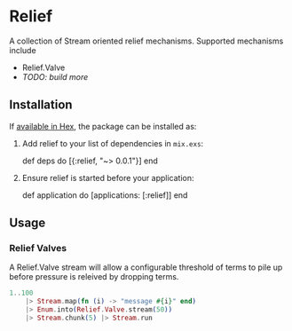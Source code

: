 # Relief

A collection of Stream oriented relief mechanisms. Supported mechanisms include

- Relief.Valve
- _TODO: build more_

## Installation

If [available in Hex](https://hex.pm/docs/publish), the package can be installed as:

  1. Add relief to your list of dependencies in `mix.exs`:

        def deps do
          [{:relief, "~> 0.0.1"}]
        end

  2. Ensure relief is started before your application:

        def application do
          [applications: [:relief]]
        end

## Usage

### Relief Valves

A Relief.Valve stream will allow a configurable threshold of terms to pile up before pressure is releived by dropping terms.

```elixir
1..100
    |> Stream.map(fn (i) -> "message #{i}" end)
    |> Enum.into(Relief.Valve.stream(50))
    |> Stream.chunk(5) |> Stream.run
```
